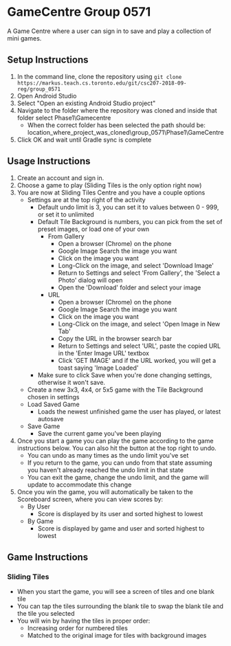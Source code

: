 # GameCentre Group 0571 

A Game Centre where a user can sign in to save and play a collection of mini games.

## Setup Instructions

1. In the command line, clone the repository using `git clone https://markus.teach.cs.toronto.edu/git/csc207-2018-09-reg/group_0571`
2. Open Android Studio
3. Select "Open an existing Android Studio project"
4. Navigate to the folder where the repository was cloned and inside that folder select Phase1\Gamecentre
    - When the correct folder has been selected the path should be: location_where_project_was_cloned\group_0571\Phase1\GameCentre
5. Click OK and wait until Gradle sync is complete

## Usage Instructions

1. Create an account and sign in.
2. Choose a game to play (Sliding Tiles is the only option right now)
3. You are now at Sliding Tiles Centre and you have a couple options
   + Settings are at the top right of the activity
       + Default undo limit is 3, you can set it to values between 0 - 999, or set it to unlimited
       + Default Tile Background is numbers, you can pick from the set of preset images, or load one of 
       your own
         + From Gallery
            + Open a browser (Chrome) on the phone
            + Google Image Search the image you want
            + Click on the image you want
            + Long-Click on the image, and select 'Download Image'
            + Return to Settings and select 'From Gallery', the 'Select a Photo' dialog will open
            + Open the 'Download' folder and select your image
         + URL
            + Open a browser (Chrome) on the phone
            + Google Image Search the image you want
            + Click on the image you want
            + Long-Click on the image, and select 'Open Image in New Tab'
            + Copy the URL in the browser search bar
            + Return to Settings and select 'URL', paste the copied URL in the 'Enter Image URL' textbox
            + Click 'GET IMAGE' and if the URL worked, you will get a toast saying 'Image Loaded'
       + Make sure to click Save when you're done changing settings, otherwise it won't save.
   + Create a new 3x3, 4x4, or 5x5 game with the Tile Background chosen in settings
   + Load Saved Game
       + Loads the newest unfinished game the user has played, or latest autosave
   + Save Game
       + Save the current game you've been playing
4. Once you start a game you can play the game according to the game instructions below. You can also 
hit the button at the top right to undo.
   + You can undo as many times as the undo limit you've set
   + If you return to the game, you can undo from that state assuming you haven't already reached the
   undo limit in that state
   + You can exit the game, change the undo limit, and the game will update to accommodate this change
5. Once you win the game, you will automatically be taken to the Scoreboard screen, where you can view scores by:
   + By User
       + Score is displayed by its user and sorted highest to lowest
   + By Game
       + Score is displayed by game and user and sorted highest to lowest
   
## Game Instructions

### Sliding Tiles

+ When you start the game, you will see a screen of tiles and one blank tile
+ You can tap the tiles surrounding the blank tile to swap the blank tile and the tile
you selected
+ You will win by having the tiles in proper order:
  + Increasing order for numbered tiles
  + Matched to the original image for tiles with background images
